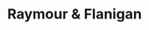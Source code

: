 ---
title: "Raymour & Flanigan"
url: /exton/raymour-and-flanigan-south-pottstown-pike/
shop: furniture
---